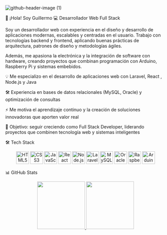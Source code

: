 ![github-header-image (1)](https://github.com/user-attachments/assets/dcdf55ee-f481-4e3d-ac89-f5fcfc19d19c)

👋 ¡Hola! Soy Guillermo
💻 Desarrollador Web Full Stack

Soy un desarrollador web con experiencia en el diseño y desarrollo de aplicaciones modernas, escalables y centradas en el usuario. Trabajo con tecnologías backend y frontend, aplicando buenas prácticas de arquitectura, patrones de diseño y metodologías ágiles.

Además, me apasiona la electrónica y la integración de software con hardware, creando proyectos que combinan programación con Arduino, Raspberry Pi y sistemas embebidos.


💡 Me especializo en el desarrollo de aplicaciones web con Laravel, React , Node.js y Java

🛠️ Experiencia en bases de datos relacionales (MySQL, Oracle) y optimización de consultas

⚡ Me motiva el aprendizaje continuo y la creación de soluciones innovadoras que aporten valor real

🎯 Objetivo: seguir creciendo como Full Stack Developer, liderando proyectos que combinen tecnología web y sistemas inteligentes

🛠️ Tech Stack
<p align="center"> <a href="https://developer.mozilla.org/en-US/docs/Glossary/HTML5" target="_blank"><img src="https://raw.githubusercontent.com/danielcranney/readme-generator/main/public/icons/skills/html5-colored.svg" width="40" alt="HTML5" /></a> <a href="https://www.w3.org/TR/CSS/" target="_blank"><img src="https://raw.githubusercontent.com/danielcranney/readme-generator/main/public/icons/skills/css3-colored.svg" width="40" alt="CSS3" /></a> <a href="https://developer.mozilla.org/en-US/docs/Web/JavaScript" target="_blank"><img src="https://raw.githubusercontent.com/danielcranney/readme-generator/main/public/icons/skills/javascript-colored.svg" width="40" alt="JavaScript" /></a> <a href="https://reactjs.org/" target="_blank"><img src="https://raw.githubusercontent.com/danielcranney/readme-generator/main/public/icons/skills/react-colored.svg" width="40" alt="React" /></a> <a href="https://nodejs.org/" target="_blank"><img src="https://raw.githubusercontent.com/danielcranney/readme-generator/main/public/icons/skills/nodejs-colored.svg" width="40" alt="Node.js" /></a> <a href="https://laravel.com/" target="_blank"><img src="https://raw.githubusercontent.com/danielcranney/readme-generator/main/public/icons/skills/laravel-colored.svg" width="40" alt="Laravel" /></a> <a href="https://www.mysql.com/" target="_blank"><img src="https://raw.githubusercontent.com/danielcranney/readme-generator/main/public/icons/skills/mysql-colored.svg" width="40" alt="MySQL" /></a> <a href="https://www.oracle.com/" target="_blank"><img src="https://raw.githubusercontent.com/danielcranney/readme-generator/main/public/icons/skills/oracle-colored.svg" width="40" alt="Oracle" /></a> <a href="https://www.raspberrypi.org/" target="_blank"><img src="https://raw.githubusercontent.com/danielcranney/readme-generator/main/public/icons/skills/raspberrypi-colored.svg" width="40" alt="Raspberry Pi" /></a> <a href="https://store.arduino.cc/" target="_blank"><img src="https://raw.githubusercontent.com/danielcranney/readme-generator/main/public/icons/skills/arduino-colored.svg" width="40" alt="Arduino" /></a> </p>
📊 GitHub Stats
<p align="center"> <a href="https://github.com/guillermo"> <img src="https://github-readme-stats.vercel.app/api?username=guillermo&show_icons=true&theme=tokyonight" height="150"/> </a> <a href="https://github.com/guillermo"> <img src="https://github-readme-stats.vercel.app/api/top-langs/?username=guillermo&layout=compact&theme=tokyonight" height="150"/> </a> </p>
